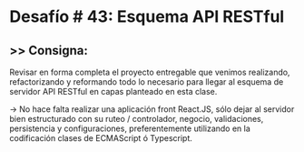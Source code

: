 # Desafío # 43: Esquema API RESTful

## >> Consigna:

Revisar en forma completa el proyecto entregable que venimos realizando, refactorizando y reformando todo lo necesario para llegar al esquema de servidor API RESTful en capas planteado en esta clase. 

-> No hace falta realizar una aplicación front React.JS, sólo dejar al servidor bien estructurado con su ruteo / controlador, negocio, validaciones, persistencia y configuraciones, preferentemente utilizando en la codificación clases de ECMAScript ó Typescript.

